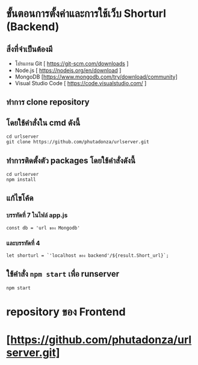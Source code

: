 # ขั้นตอนการตั้งค่าและการใช้เว็บ Shorturl (Backend)
## สิ่งที่จำเป็นต้องมี

- โปรแกรม Git [ https://git-scm.com/downloads ]
- Node.js [ https://nodejs.org/en/download ]
- MongoDB [https://www.mongodb.com/try/download/community]
- Visual Studio Code [ https://code.visualstudio.com/ ]

## ทำการ clone repository 
## โดยใช้คำสั่งใน cmd ดังนี้ 
``` 
cd urlserver
git clone https://github.com/phutadonza/urlserver.git
```
## ทำการติดตั้งตัว packages โดยใช้คำสั่งดังนี้ 
```
cd urlserver
npm install
```
## แก้ไขโค้ด
### บรรทัดที่ 7 ในไฟล์ app.js
```
const db = 'url ของ Mongodb'
```
### และบรรทัดที่ 4
```
let shorturl = `'localhost ของ backend'/${result.Short_url}`;
```
## ใช้คำสั่ง `npm start` เพื่อ runserver
```
npm start 
```
# repository ของ Frontend
# [https://github.com/phutadonza/urlserver.git]
